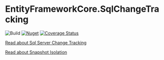 # EntityFrameworkCore.SqlChangeTracking

![Build](https://github.com/jamesfera/EntityFrameworkCore.SqlChangeTracking/workflows/.NET%20Core/badge.svg)
[![Nuget](https://img.shields.io/nuget/v/EntityFrameworkCore.SqlChangeTracking.svg)](https://www.nuget.org/packages/EntityFrameworkCore.SqlChangeTracking/)
[![Coverage Status](https://coveralls.io/repos/github/jamesfera/EntityFrameworkCore.SqlChangeTracking/badge.svg?branch=master)](https://coveralls.io/github/jamesfera/EntityFrameworkCore.SqlChangeTracking?branch=master)

[Read about Sql Server Change Tracking](https://docs.microsoft.com/en-us/sql/relational-databases/track-changes/about-change-tracking-sql-server?view=sql-server-ver15)

[Read about Snapshot Isolation](https://docs.microsoft.com/en-us/dotnet/framework/data/adonet/sql/snapshot-isolation-in-sql-server)

 